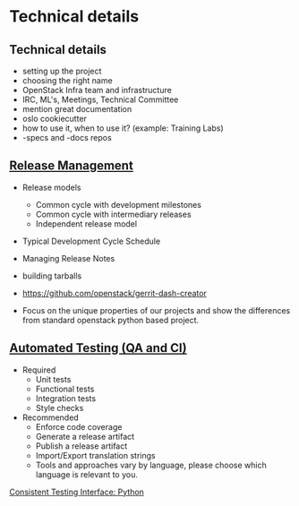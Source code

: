 <!-- .slide: data-state="section-break" id="technical-details" -->
# Technical details


<!-- .slide: data-state="normal" id="technical-project-setup" -->
## Technical details

*   setting up the project
*   choosing the right name
*   OpenStack Infra team and infrastructure
*   IRC, ML's, Meetings, Technical Committee
*   mention great documentation
*   oslo cookiecutter
*   how to use it, when to use it? (example: Training Labs)
*   -specs and -docs repos


<!-- .slide: data-state="normal" id="release-management" -->
## [Release Management](http://docs.openstack.org/project-team-guide/release-management.html)

*   Release models
    *    Common cycle with development milestones
    *    Common cycle with intermediary releases
    *    Independent release model

*   Typical Development Cycle Schedule
*   Managing Release Notes

*   building tarballs
*   https://github.com/openstack/gerrit-dash-creator
*   Focus on the unique properties of our projects and show the differences from standard openstack python based project.


<!-- .slide: data-state="normal" id="automatedtesting" -->
## [Automated Testing (QA and CI)](http://docs.openstack.org/project-team-guide/testing.html)

*   Required
    *   Unit tests
    *   Functional tests
    *   Integration tests
    *   Style checks
*   Recommended
    *   Enforce code coverage
    *   Generate a release artifact
    *   Publish a release artifact
    *   Import/Export translation strings
    *   Tools and approaches vary by language, please choose which language is relevant to you.

[Consistent Testing Interface: Python](https://governance.openstack.org/reference/cti/python_cti.html)

